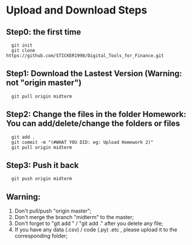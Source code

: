 # Upload and Download Steps
## Step0: the first time
```
  git init
  git clone https://github.com/STICKER1998/Digital_Tools_for_Finance.git
```

## Step1: Download the Lastest Version (Warning: not "origin master")
```
  git pull origin midterm
```
## Step2: Change the files in the folder Homework: You can add/delete/change the folders or files
```
  git add .
  git commit -m "(#WHAT YOU DID: eg: Upload Homework 2)"
  git pull origin midterm
```

## Step3: Push it back
```
  git push origin midterm
```

## Warning: 
1) Don't pull/push "origin master";
2) Don't merge the branch "midterm" to the master;
3) Don't forget to "git add <file>" / "git add ." after you delete any file;
4) If you have any data (.csv) / code (.py) .etc , please upload it to the corresponding folder;

